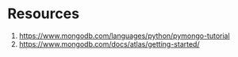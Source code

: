 # Resources

1. https://www.mongodb.com/languages/python/pymongo-tutorial
1. https://www.mongodb.com/docs/atlas/getting-started/